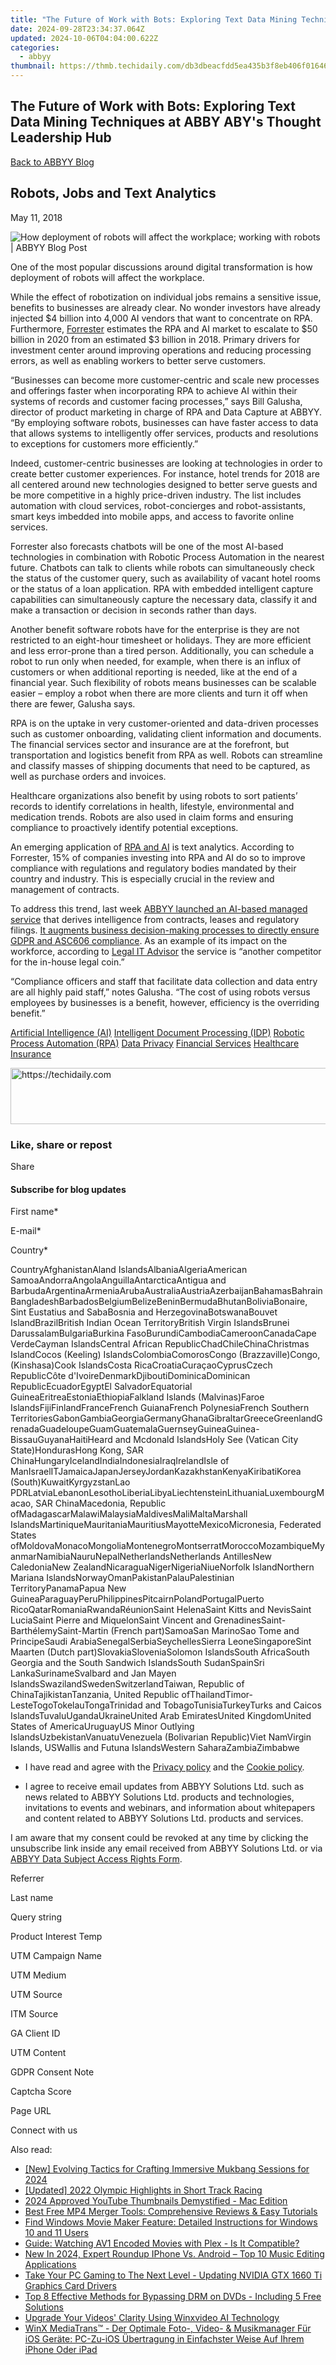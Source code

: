```yaml
---
title: "The Future of Work with Bots: Exploring Text Data Mining Techniques at ABBY ABY's Thought Leadership Hub"
date: 2024-09-28T23:34:37.064Z
updated: 2024-10-06T04:04:00.622Z
categories:
  - abbyy
thumbnail: https://thmb.techidaily.com/db3dbeacfdd5ea435b3f8eb406f01646288938a037fe9e28d65cbe9fbebcdbb0.png
---
```


## The Future of Work with Bots: Exploring Text Data Mining Techniques at ABBY ABY's Thought Leadership Hub

[Back to ABBYY Blog](https://tools.techidaily.com/abbyy/products/)

## Robots, Jobs and Text Analytics

May 11, 2018

![How deployment of robots will affect the workplace; working with robots | ABBYY Blog Post](https://static5.abbyy.com/abbyycommedia/25286/9181e_smm_robots-jobs-and-text-analytics_2blog.png) 

One of the most popular discussions around digital transformation is how deployment of robots will affect the workplace.

While the effect of robotization on individual jobs remains a sensitive issue, benefits to businesses are already clear. No wonder investors have already injected $4 billion into 4,000 AI vendors that want to concentrate on RPA. Furthermore, [Forrester](https://cdn2.hubspot.net/hubfs/416323/UiPathForward%20Americas%202017/UiPathForward%20Americas%20Presentations/%23UiPathForward%20Americas%202017%20Forrester%20Keynote.pdf?t=1513016415391) estimates the RPA and AI market to escalate to $50 billion in 2020 from an estimated $3 billion in 2018\. Primary drivers for investment center around improving operations and reducing processing errors, as well as enabling workers to better serve customers.

“Businesses can become more customer-centric and scale new processes and offerings faster when incorporating RPA to achieve AI within their systems of records and customer facing processes,” says Bill Galusha, director of product marketing in charge of RPA and Data Capture at ABBYY. “By employing software robots, businesses can have faster access to data that allows systems to intelligently offer services, products and resolutions to exceptions for customers more efficiently.”

Indeed, customer-centric businesses are looking at technologies in order to create better customer experiences. For instance, hotel trends for 2018 are all centered around new technologies designed to better serve guests and be more competitive in a highly price-driven industry. The list includes automation with cloud services, robot-concierges and robot-assistants, smart keys imbedded into mobile apps, and access to favorite online services.

Forrester also forecasts chatbots will be one of the most AI-based technologies in combination with Robotic Process Automation in the nearest future. Chatbots can talk to clients while robots can simultaneously check the status of the customer query, such as availability of vacant hotel rooms or the status of a loan application. RPA with embedded intelligent capture capabilities can simultaneously capture the necessary data, classify it and make a transaction or decision in seconds rather than days.

Another benefit software robots have for the enterprise is they are not restricted to an eight-hour timesheet or holidays. They are more efficient and less error-prone than a tired person. Additionally, you can schedule a robot to run only when needed, for example, when there is an influx of customers or when additional reporting is needed, like at the end of a financial year. Such flexibility of robots means businesses can be scalable easier – employ a robot when there are more clients and turn it off when there are fewer, Galusha says.

RPA is on the uptake in very customer-oriented and data-driven processes such as customer onboarding, validating client information and documents. The financial services sector and insurance are at the forefront, but transportation and logistics benefit from RPA as well. Robots can streamline and classify masses of shipping documents that need to be captured, as well as purchase orders and invoices.

Healthcare organizations also benefit by using robots to sort patients’ records to identify correlations in health, lifestyle, environmental and medication trends. Robots are also used in claim forms and ensuring compliance to proactively identify potential exceptions.

An emerging application of [RPA and AI](https://tools.techidaily.com/abbyy/products/) is text analytics. According to Forrester, 15% of companies investing into RPA and AI do so to improve compliance with regulations and regulatory bodies mandated by their country and industry. This is especially crucial in the review and management of contracts.

To address this trend, last week [ABBYY launched an AI-based managed service](https://tools.techidaily.com/abbyy/products/) that derives intelligence from contracts, leases and regulatory filings. [It augments business decision-making processes to directly ensure GDPR and ASC606 compliance](https://tools.techidaily.com/abbyy/products/). As an example of its impact on the workforce, according to [Legal IT Advisor](https://www.legaltechnology.com/latest-news/competing-for-the-in-house-legal-coin-abbyy-launches-text-analytics-for-contracts/) the service is “another competitor for the in-house legal coin.”

“Compliance officers and staff that facilitate data collection and data entry are all highly paid staff,” notes Galusha. “The cost of using robots versus employees by businesses is a benefit, however, efficiency is the overriding benefit.”

[Artificial Intelligence (AI)](https://www.abbyy.com/blog/artificial-intelligence-ai/ "Artificial Intelligence (AI)") [Intelligent Document Processing (IDP)](https://www.abbyy.com/blog/intelligent-document-processing-idp/ "Intelligent Document Processing (IDP)") [Robotic Process Automation (RPA)](https://www.abbyy.com/blog/robotic-process-automation-rpa/ "Robotic Process Automation (RPA)") [Data Privacy](https://tools.techidaily.com/abbyy/products/) [Financial Services](https://tools.techidaily.com/abbyy/products/) [Healthcare](https://tools.techidaily.com/abbyy/products/) [Insurance](https://tools.techidaily.com/abbyy/products/) 

<!-- affiliate ads begin -->
<a href="https://wigfever.sjv.io/c/5597632/2014859/22899" target="_top" id="2014859">
  <img src="//a.impactradius-go.com/display-ad/22899-2014859" border="0" alt="https://techidaily.com" width="728" height="90"/>
</a>
<img height="0" width="0" src="https://wigfever.sjv.io/i/5597632/2014859/22899" style="position:absolute;visibility:hidden;" border="0" />
<!-- affiliate ads end -->

### Like, share or repost

Share 

#### Subscribe for blog updates

First name\*

E-mail\*

Сountry\*

СountryAfghanistanAland IslandsAlbaniaAlgeriaAmerican SamoaAndorraAngolaAnguillaAntarcticaAntigua and BarbudaArgentinaArmeniaArubaAustraliaAustriaAzerbaijanBahamasBahrainBangladeshBarbadosBelgiumBelizeBeninBermudaBhutanBoliviaBonaire, Sint Eustatius and SabaBosnia and HerzegovinaBotswanaBouvet IslandBrazilBritish Indian Ocean TerritoryBritish Virgin IslandsBrunei DarussalamBulgariaBurkina FasoBurundiCambodiaCameroonCanadaCape VerdeCayman IslandsCentral African RepublicChadChileChinaChristmas IslandCocos (Keeling) IslandsColombiaComorosCongo (Brazzaville)Congo, (Kinshasa)Cook IslandsCosta RicaCroatiaCuraçaoCyprusCzech RepublicCôte d'IvoireDenmarkDjiboutiDominicaDominican RepublicEcuadorEgyptEl SalvadorEquatorial GuineaEritreaEstoniaEthiopiaFalkland Islands (Malvinas)Faroe IslandsFijiFinlandFranceFrench GuianaFrench PolynesiaFrench Southern TerritoriesGabonGambiaGeorgiaGermanyGhanaGibraltarGreeceGreenlandGrenadaGuadeloupeGuamGuatemalaGuernseyGuineaGuinea-BissauGuyanaHaitiHeard and Mcdonald IslandsHoly See (Vatican City State)HondurasHong Kong, SAR ChinaHungaryIcelandIndiaIndonesiaIraqIrelandIsle of ManIsraelITJamaicaJapanJerseyJordanKazakhstanKenyaKiribatiKorea (South)KuwaitKyrgyzstanLao PDRLatviaLebanonLesothoLiberiaLibyaLiechtensteinLithuaniaLuxembourgMacao, SAR ChinaMacedonia, Republic ofMadagascarMalawiMalaysiaMaldivesMaliMaltaMarshall IslandsMartiniqueMauritaniaMauritiusMayotteMexicoMicronesia, Federated States ofMoldovaMonacoMongoliaMontenegroMontserratMoroccoMozambiqueMyanmarNamibiaNauruNepalNetherlandsNetherlands AntillesNew CaledoniaNew ZealandNicaraguaNigerNigeriaNiueNorfolk IslandNorthern Mariana IslandsNorwayOmanPakistanPalauPalestinian TerritoryPanamaPapua New GuineaParaguayPeruPhilippinesPitcairnPolandPortugalPuerto RicoQatarRomaniaRwandaRéunionSaint HelenaSaint Kitts and NevisSaint LuciaSaint Pierre and MiquelonSaint Vincent and GrenadinesSaint-BarthélemySaint-Martin (French part)SamoaSan MarinoSao Tome and PrincipeSaudi ArabiaSenegalSerbiaSeychellesSierra LeoneSingaporeSint Maarten (Dutch part)SlovakiaSloveniaSolomon IslandsSouth AfricaSouth Georgia and the South Sandwich IslandsSouth SudanSpainSri LankaSurinameSvalbard and Jan Mayen IslandsSwazilandSwedenSwitzerlandTaiwan, Republic of ChinaTajikistanTanzania, United Republic ofThailandTimor-LesteTogoTokelauTongaTrinidad and TobagoTunisiaTurkeyTurks and Caicos IslandsTuvaluUgandaUkraineUnited Arab EmiratesUnited KingdomUnited States of AmericaUruguayUS Minor Outlying IslandsUzbekistanVanuatuVenezuela (Bolivarian Republic)Viet NamVirgin Islands, USWallis and Futuna IslandsWestern SaharaZambiaZimbabwe

* I have read and agree with the [Privacy policy](https://tools.techidaily.com/abbyy/products/) and the [Cookie policy](https://tools.techidaily.com/abbyy/products/).

* I agree to receive email updates from ABBYY Solutions Ltd. such as news related to ABBYY Solutions Ltd. products and technologies, invitations to events and webinars, and information about whitepapers and content related to ABBYY Solutions Ltd. products and services.  
    
I am aware that my consent could be revoked at any time by clicking the unsubscribe link inside any email received from ABBYY Solutions Ltd. or via [ABBYY Data Subject Access Rights Form](https://tools.techidaily.com/abbyy/products/).

Referrer

Last name

Query string

Product Interest Temp

UTM Campaign Name

UTM Medium

UTM Source

ITM Source

GA Client ID

UTM Content

GDPR Consent Note

Captcha Score

Page URL

Connect with us

<ins class="adsbygoogle"
     style="display:block"
     data-ad-format="autorelaxed"
     data-ad-client="ca-pub-7571918770474297"
     data-ad-slot="1223367746"></ins>

<ins class="adsbygoogle"
     style="display:block"
     data-ad-client="ca-pub-7571918770474297"
     data-ad-slot="8358498916"
     data-ad-format="auto"
     data-full-width-responsive="true"></ins>

<span class="atpl-alsoreadstyle">Also read:</span>
<div><ul>
<li><a href="https://facebook-video-footage.techidaily.com/new-evolving-tactics-for-crafting-immersive-mukbang-sessions-for-2024/"><u>[New] Evolving Tactics for Crafting Immersive Mukbang Sessions for 2024</u></a></li>
<li><a href="https://extra-tips.techidaily.com/updated-2022-olympic-highlights-in-short-track-racing/"><u>[Updated] 2022 Olympic Highlights in Short Track Racing</u></a></li>
<li><a href="https://facebook-video-footage.techidaily.com/2024-approved-youtube-thumbnails-demystified-mac-edition/"><u>2024 Approved YouTube Thumbnails Demystified - Mac Edition</u></a></li>
<li><a href="https://techtrends.techidaily.com/best-free-mp4-merger-tools-comprehensive-reviews-and-easy-tutorials/"><u>Best Free MP4 Merger Tools: Comprehensive Reviews & Easy Tutorials</u></a></li>
<li><a href="https://discover-best.techidaily.com/find-windows-movie-maker-feature-detailed-instructions-for-windows-10-and-11-users/"><u>Find Windows Movie Maker Feature: Detailed Instructions for Windows 10 and 11 Users</u></a></li>
<li><a href="https://discover-best.techidaily.com/guide-watching-av1-encoded-movies-with-plex-is-it-compatible/"><u>Guide: Watching AV1 Encoded Movies with Plex - Is It Compatible?</u></a></li>
<li><a href="https://audio-shaping.techidaily.com/new-in-2024-expert-roundup-iphone-vs-android-top-10-music-editing-applications/"><u>New In 2024, Expert Roundup IPhone Vs. Android – Top 10 Music Editing Applications</u></a></li>
<li><a href="https://driver-download.techidaily.com/take-your-pc-gaming-to-the-next-level-updating-nvidia-gtx-1660-ti-graphics-card-drivers/"><u>Take Your PC Gaming to The Next Level - Updating NVIDIA GTX 1660 Ti Graphics Card Drivers</u></a></li>
<li><a href="https://discover-best.techidaily.com/top-8-effective-methods-for-bypassing-drm-on-dvds-including-5-free-solutions/"><u>Top 8 Effective Methods for Bypassing DRM on DVDs - Including 5 Free Solutions</u></a></li>
<li><a href="https://discover-best.techidaily.com/upgrade-your-videos-clarity-using-winxvideo-ai-technology/"><u>Upgrade Your Videos' Clarity Using Winxvideo AI Technology</u></a></li>
<li><a href="https://discover-best.techidaily.com/winx-mediatrans-der-optimale-foto-video-and-musikmanager-fur-ios-gerate-pc-zu-ios-ubertragung-in-einfachster-weise-auf-ihrem-iphone-oder-ipad/"><u>WinX MediaTrans™ - Der Optimale Foto-, Video- & Musikmanager Für iOS Geräte: PC-Zu-iOS Übertragung in Einfachster Weise Auf Ihrem iPhone Oder iPad</u></a></li>
</ul></div>

